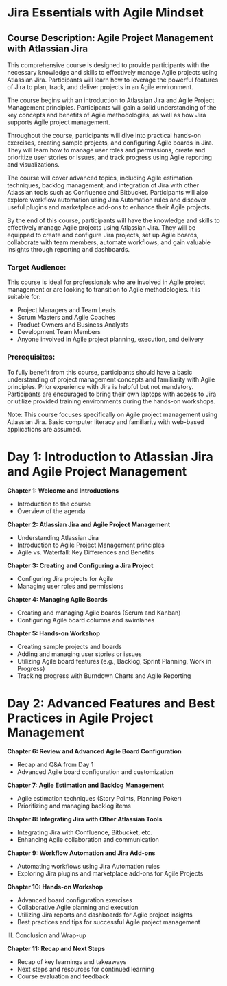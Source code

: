 # Jira Essentials with Agile Mindset
## Course Description: Agile Project Management with Atlassian Jira

This comprehensive course is designed to provide participants with the necessary knowledge and skills to effectively manage Agile projects using Atlassian Jira. Participants will learn how to leverage the powerful features of Jira to plan, track, and deliver projects in an Agile environment.

The course begins with an introduction to Atlassian Jira and Agile Project Management principles. Participants will gain a solid understanding of the key concepts and benefits of Agile methodologies, as well as how Jira supports Agile project management.

Throughout the course, participants will dive into practical hands-on exercises, creating sample projects, and configuring Agile boards in Jira. They will learn how to manage user roles and permissions, create and prioritize user stories or issues, and track progress using Agile reporting and visualizations.

The course will cover advanced topics, including Agile estimation techniques, backlog management, and integration of Jira with other Atlassian tools such as Confluence and Bitbucket. Participants will also explore workflow automation using Jira Automation rules and discover useful plugins and marketplace add-ons to enhance their Agile projects.

By the end of this course, participants will have the knowledge and skills to effectively manage Agile projects using Atlassian Jira. They will be equipped to create and configure Jira projects, set up Agile boards, collaborate with team members, automate workflows, and gain valuable insights through reporting and dashboards.

### Target Audience:
This course is ideal for professionals who are involved in Agile project management or are looking to transition to Agile methodologies. It is suitable for:

- Project Managers and Team Leads
- Scrum Masters and Agile Coaches
- Product Owners and Business Analysts
- Development Team Members
- Anyone involved in Agile project planning, execution, and delivery

### Prerequisites:
To fully benefit from this course, participants should have a basic understanding of project management concepts and familiarity with Agile principles. Prior experience with Jira is helpful but not mandatory. Participants are encouraged to bring their own laptops with access to Jira or utilize provided training environments during the hands-on workshops.

Note: This course focuses specifically on Agile project management using Atlassian Jira. Basic computer literacy and familiarity with web-based applications are assumed.

# Day 1: Introduction to Atlassian Jira and Agile Project Management

**Chapter 1: Welcome and Introductions**
- Introduction to the course
- Overview of the agenda

**Chapter 2: Atlassian Jira and Agile Project Management**
- Understanding Atlassian Jira
- Introduction to Agile Project Management principles
- Agile vs. Waterfall: Key Differences and Benefits

**Chapter 3: Creating and Configuring a Jira Project**
- Configuring Jira projects for Agile
- Managing user roles and permissions

**Chapter 4: Managing Agile Boards**
- Creating and managing Agile boards (Scrum and Kanban)
- Configuring Agile board columns and swimlanes

**Chapter 5: Hands-on Workshop**
- Creating sample projects and boards
- Adding and managing user stories or issues
- Utilizing Agile board features (e.g., Backlog, Sprint Planning, Work in Progress)
- Tracking progress with Burndown Charts and Agile Reporting

# Day 2: Advanced Features and Best Practices in Agile Project Management

**Chapter 6: Review and Advanced Agile Board Configuration**
- Recap and Q&A from Day 1
- Advanced Agile board configuration and customization

**Chapter 7: Agile Estimation and Backlog Management**
- Agile estimation techniques (Story Points, Planning Poker)
- Prioritizing and managing backlog items

**Chapter 8: Integrating Jira with Other Atlassian Tools**
- Integrating Jira with Confluence, Bitbucket, etc.
- Enhancing Agile collaboration and communication

**Chapter 9: Workflow Automation and Jira Add-ons**
- Automating workflows using Jira Automation rules
- Exploring Jira plugins and marketplace add-ons for Agile Projects

**Chapter 10: Hands-on Workshop**
- Advanced board configuration exercises
- Collaborative Agile planning and execution
- Utilizing Jira reports and dashboards for Agile project insights
- Best practices and tips for successful Agile project management

III. Conclusion and Wrap-up

**Chapter 11: Recap and Next Steps**
- Recap of key learnings and takeaways
- Next steps and resources for continued learning
- Course evaluation and feedback

